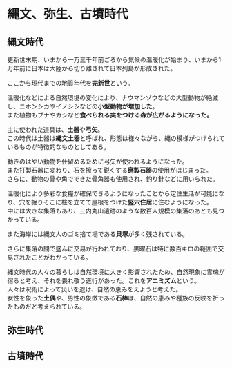 # 縄文、弥生、古墳時代

## 縄文時代
更新世末期、いまから一万三千年前ごろから気候の温暖化が始まり、いまから1万年前に日本は大陸から切り離されて日本列島が形成された。  

ここから現代までの地質年代を**完新世**という。

温暖化などによる自然環境の変化により、ナウマンゾウなどの大型動物が絶滅し、ニホンシカやイノシシなどの**小型動物が増加した**。  
また植物もブナやカシなど**食べられる実をつける森が広がるようになった。**

主に使われた道具は、**土器**や**弓矢**。  
この時代は土器は**縄文土器**と呼ばれ、形態は様々ながら、縄の模様がつけられているものが特徴的なものとしてある。

動きのはやい動物を仕留めるために弓矢が使われるようになった。  
また打製石器に変わり、石を擦って鋭くする**磨製石器**の使用がはじまった。  
さらに、動物の骨や角でできた骨角器も使用され、釣り針などに用いられた。

温暖化により多彩な食糧が確保できるようになったことから定住生活が可能になり、穴を掘りそこに柱を立てて屋根をつけた**竪穴住居**に住むようになった。  
中には大きな集落もあり、三内丸山遺跡のような数百人規模の集落のあとも見つかっている。

また海岸には縄文人のゴミ捨て場である**貝塚**が多く残されている。

さらに集落の間で盛んに交易が行われており、黒曜石は特に数百キロの範囲で交易されたことがわかっている。

縄文時代の人々の暮らしは自然環境に大きく影響されたため、自然現象に霊魂が宿ると考え、それを畏れ敬う進行があった。これを**アニミズム**という。  
人々は呪術によって災いを退け、自然の恵みをえようと考えた。  
女性を象った**土偶**や、男性の象徴である**石棒**は、自然の恵みや種族の反映を祈ったものだと考えられている。


## 弥生時代
## 古墳時代
